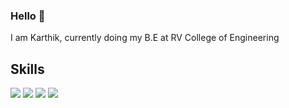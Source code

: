 ### Hello 👋
I am Karthik, currently doing my B.E at RV College of Engineering

## Skills
![](https://img.shields.io/badge/Python-14354C?style=for-the-badge&logo=python&logoColor=white) ![]( 	https://img.shields.io/badge/C-00599C?style=for-the-badge&logo=c&logoColor=white) ![]( 	https://img.shields.io/badge/Java-ED8B00?style=for-the-badge&logo=java&logoColor=white) ![]( 	https://img.shields.io/badge/Flutter-02569B?style=for-the-badge&logo=flutter&logoColor=white) 
